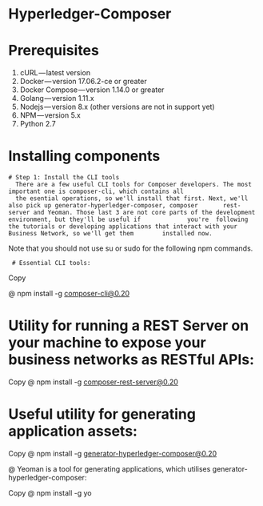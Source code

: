 # Hyperledger-Composer


# Prerequisites
 1. cURL — latest version
 2. Docker — version 17.06.2-ce or greater
 3. Docker Compose — version 1.14.0 or greater
 4. Golang — version 1.11.x
 5. Nodejs — version 8.x (other versions are not in support yet)
 6. NPM — version 5.x
 7. Python 2.7

  # Installing components
    # Step 1: Install the CLI tools
      There are a few useful CLI tools for Composer developers. The most important one is composer-cli, which contains all 
      the esential operations, so we'll install that first. Next, we'll also pick up generator-hyperledger-composer, composer       rest- server and Yeoman. Those last 3 are not core parts of the development environment, but they'll be useful if             you're  following the tutorials or developing applications that interact with your Business Network, so we'll get them        installed now.

Note that you should not use su or sudo for the following npm commands.

     # Essential CLI tools:

   Copy

 @     npm install -g composer-cli@0.20
   # Utility for running a REST Server on your machine to expose your business networks as RESTful APIs:

Copy
  @  npm install -g composer-rest-server@0.20
   # Useful utility for generating application assets:

Copy
@  npm install -g generator-hyperledger-composer@0.20
  
 @  Yeoman is a tool for generating applications, which utilises generator-hyperledger-composer:

Copy
@  npm install -g yo

     
